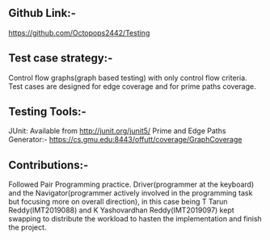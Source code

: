 ## Github Link:-
https://github.com/Octopops2442/Testing

## Test case strategy:-
Control flow graphs(graph based testing) with only control flow criteria.
Test cases are designed for edge coverage and for prime paths coverage.

## Testing Tools:-
JUnit: Available from http://junit.org/junit5/
Prime and Edge Paths Generator:- https://cs.gmu.edu:8443/offutt/coverage/GraphCoverage

## Contributions:-
Followed Pair Programming practice. Driver(programmer at the keyboard) and the Navigator(programmer actively involved in the programming task but focusing more on overall direction), in this case being T Tarun Reddy(IMT2019088) and K Yashovardhan Reddy(IMT2019097) kept swapping to distribute the workload to hasten the implementation and finish the project.
